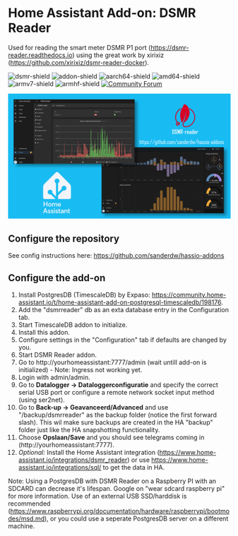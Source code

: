 
# Home Assistant Add-on: DSMR Reader

Used for reading the smart meter DSMR P1 port (https://dsmr-reader.readthedocs.io) using the great work by xirixiz (https://github.com/xirixiz/dsmr-reader-docker).


![dsmr-shield] ![addon-shield] ![aarch64-shield] ![amd64-shield] ![armv7-shield] ![armhf-shield] [![Community Forum][forum-shield]][forum]

![DSMR Reader](https://github.com/sanderdw/hassio-addons/raw/master/images/dsmr_reader.png)

[dsmr-shield]: https://img.shields.io/badge/DSMR%20Reader%20Version-%204.15.2-purple.svg?style=flat-square
[addon-shield]: https://img.shields.io/badge/Addon%20Version-%200.4.2-purple.svg?style=flat-square

[aarch64-shield]: https://img.shields.io/badge/aarch64-yes-green.svg?style=flat-square
[amd64-shield]: https://img.shields.io/badge/amd64-yes-green.svg?style=flat-square
[armv7-shield]: https://img.shields.io/badge/armv7-yes-green.svg?style=flat-square
[armhf-shield]: https://img.shields.io/badge/armhf-version%204.12.0-orange.svg?style=flat-square

[forum-shield]: https://img.shields.io/badge/community-forum-brightgreen.svg?style=flat-square
[forum]: https://community.home-assistant.io/t/dsmr-reader-add-on-for-home-assistant/279087
## Configure the repository

See config instructions here: https://github.com/sanderdw/hassio-addons


## Configure the add-on

1. Install PostgresDB (TimescaleDB) by Expaso: https://community.home-assistant.io/t/home-assistant-add-on-postgresql-timescaledb/198176.
2. Add the "dsmrreader" db as an exta database entry in the Configuration tab.
3. Start TimescaleDB addon to initialize.
4. Install this addon.
5. Configure settings in the "Configuration" tab if defaults are changed by you.
6. Start DSMR Reader addon.
7. Go to http://yourhomeassistant:7777/admin (wait untill add-on is initialized) - Note: Ingress not working yet.
8. Login with admin/admin.
9. Go to **Datalogger -> Dataloggerconfiguratie** and specify the correct serial USB port or configure a remote network socket input method (using ser2net).
10. Go to **Back-up -> Geavanceerd/Advanced** and use "/backup/dsmrreader" as the backup folder (notice the first forward slash). This wil make sure backups are created in the HA "backup" folder just like the HA snapshotting functionality.
11. Choose **Opslaan/Save** and you should see telegrams coming in (http://yourhomeassistant:7777).
12. _Optional:_ Install the Home Assistant integration (https://www.home-assistant.io/integrations/dsmr_reader) or use https://www.home-assistant.io/integrations/sql/ to get the data in HA.

Note: Using a PostgresDB with DSMR Reader on a Raspberry PI with an SDCARD can decrease it's lifespan. Google on "wear sdcard raspberry pi" for more information. 
Use of an external USB SSD/harddisk is recommended (https://www.raspberrypi.org/documentation/hardware/raspberrypi/bootmodes/msd.md), or you could use a seperate PostgresDB server on a different machine.

